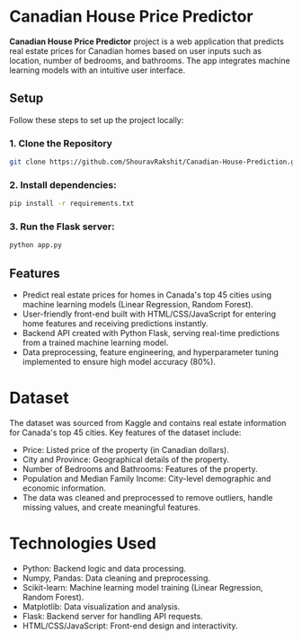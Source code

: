 # **Canadian House Price Predictor**

**Canadian House Price Predictor** project is a web application that predicts real estate prices for Canadian homes based on user inputs such as  location, number of bedrooms, and bathrooms. The app integrates machine learning models with an intuitive user interface.

## **Setup**

Follow these steps to set up the project locally:

### **1. Clone the Repository**
```bash
git clone https://github.com/ShouravRakshit/Canadian-House-Prediction.git
```
### **2. Install dependencies:**

```bash
pip install -r requirements.txt
```


### **3. Run the Flask server:**
```bash
python app.py  
```

## **Features**
- Predict real estate prices for homes in Canada's top 45 cities using machine learning models (Linear Regression, Random Forest).
- User-friendly front-end built with HTML/CSS/JavaScript for entering home features and receiving predictions instantly.
- Backend API created with Python Flask, serving real-time predictions from a trained machine learning model.
- Data preprocessing, feature engineering, and hyperparameter tuning implemented to ensure high model accuracy (80%).

# **Dataset**
The dataset was sourced from Kaggle and contains real estate information for Canada's top 45 cities. Key features of the dataset include:

- Price: Listed price of the property (in Canadian dollars).
- City and Province: Geographical details of the property.
- Number of Bedrooms and Bathrooms: Features of the property.
- Population and Median Family Income: City-level demographic and economic information.
- The data was cleaned and preprocessed to remove outliers, handle missing values, and create meaningful features.

# **Technologies Used**
- Python: Backend logic and data processing.
- Numpy, Pandas: Data cleaning and preprocessing.
- Scikit-learn: Machine learning model training (Linear Regression, Random Forest).
- Matplotlib: Data visualization and analysis.
- Flask: Backend server for handling API requests.
- HTML/CSS/JavaScript: Front-end design and interactivity.

